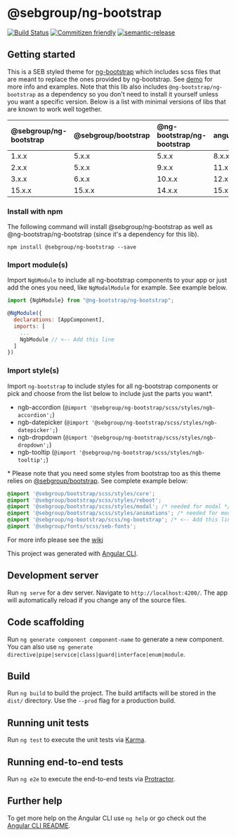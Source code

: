 # @sebgroup/ng-bootstrap

[![Build Status](https://travis-ci.com/sebgroup/ng-bootstrap.svg?token=tzrdkWGEu776AVobzRhp&branch=master)](https://travis-ci.com/sebgroup/ng-bootstrap)
[![Commitizen friendly](https://img.shields.io/badge/commitizen-friendly-brightgreen.svg)](http://commitizen.github.io/cz-cli/)
[![semantic-release](https://img.shields.io/badge/%20%20%F0%9F%93%A6%F0%9F%9A%80-semantic--release-e10079.svg)](https://github.com/semantic-release/semantic-release)

## Getting started

This is a SEB styled theme for [ng-bootstrap](https://ng-bootstrap.github.io/) which includes scss files that are meant to replace the ones provided by ng-bootstrap. See [demo](https://sebgroup.github.io/ng-bootstrap) for more info and examples. Note that this lib also includes `@ng-bootstrap/ng-bootstrap` as a dependency so you don't need to install it yourself unless you want a specific version. Below is a list with minimal versions of libs that are known to work well together.

| @sebgroup/ng-bootstrap | @sebgroup/bootstrap | @ng-bootstrap/ng-bootstrap | angular |
| :--------------------- | :------------------ | :------------------------- | :------ |
| 1.x.x                  | 5.x.x               | 5.x.x                      | 8.x.x   |
| 2.x.x                  | 5.x.x               | 9.x.x                      | 11.x.x  |
| 3.x.x                  | 6.x.x               | 10.x.x                     | 12.x.x  |
| 15.x.x                 | 15.x.x              | 14.x.x                     | 15.x.x  |

### Install with npm

The following command will install @sebgroup/ng-bootstrap as well as @ng-bootstrap/ng-bootstrap (since it's a dependency for this lib).

```
npm install @sebgroup/ng-bootstrap --save
```

### Import module(s)

Import `NgbModule` to include all ng-bootstrap components to your app or just add the ones you need, like `NgModalModule` for example. See example below.

```js
import {NgbModule} from "@ng-bootstrap/ng-bootstrap";

@NgModule({
  declarations: [AppComponent],
  imports: [
    ...
    NgbModule // <-- Add this line
  ]
})
```

### Import style(s)

Import `ng-bootstrap` to include styles for all ng-bootstrap components or pick and choose from the list below to include just the parts you want\*.

- ngb-accordion (`@import '@sebgroup/ng-bootstrap/scss/styles/ngb-accordion';`)
- ngb-datepicker (`@import '@sebgroup/ng-bootstrap/scss/styles/ngb-datepicker';`)
- ngb-dropdown (`@import '@sebgroup/ng-bootstrap/scss/styles/ngb-dropdown';`)
- ngb-tooltip (`@import '@sebgroup/ng-bootstrap/scss/styles/ngb-tooltip';`)

\* Please note that you need some styles from bootstrap too as this theme relies on [@sebgroup/bootstrap](https://sebgroup.github.io/bootstrap/). See complete example below:

```css
@import '@sebgroup/bootstrap/scss/styles/core';
@import '@sebgroup/bootstrap/scss/styles/reboot';
@import '@sebgroup/bootstrap/scss/styles/modal'; /* needed for modal */
@import '@sebgroup/bootstrap/scss/styles/animations'; /* needed for modal animations */
@import '@sebgroup/ng-bootstrap/scss/ng-bootstrap'; /* <-- Add this line */
@import '@sebgroup/fonts/scss/seb-fonts';
```

For more info please see the [wiki](https://github.com/sebgroup/ng-bootstrap/wiki)

This project was generated with [Angular CLI](https://github.com/angular/angular-cli).

## Development server

Run `ng serve` for a dev server. Navigate to `http://localhost:4200/`. The app will automatically reload if you change any of the source files.

## Code scaffolding

Run `ng generate component component-name` to generate a new component. You can also use `ng generate directive|pipe|service|class|guard|interface|enum|module`.

## Build

Run `ng build` to build the project. The build artifacts will be stored in the `dist/` directory. Use the `--prod` flag for a production build.

## Running unit tests

Run `ng test` to execute the unit tests via [Karma](https://karma-runner.github.io).

## Running end-to-end tests

Run `ng e2e` to execute the end-to-end tests via [Protractor](http://www.protractortest.org/).

## Further help

To get more help on the Angular CLI use `ng help` or go check out the [Angular CLI README](https://github.com/angular/angular-cli/blob/master/README.md).
